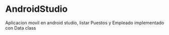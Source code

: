 # AndroidStudio
Aplicacion movil en android studio, listar Puestos y Empleado implementado con Data class 
